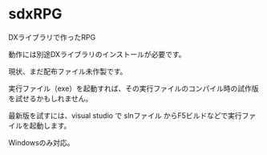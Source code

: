 # sdxRPG
DXライブラリで作ったRPG

動作には別途DXライブラリのインストールが必要です。

現状、まだ配布ファイル未作製です。

実行ファイル（exe）を起動すれば、その実行ファイルのコンパイル時の試作版を試せるかもしれません。

最新版を試すには、visual studio で slnファイル からF5ビルドなどで実行ファイルを起動します。

Windowsのみ対応。
